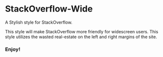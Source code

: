 # StackOverflow-Wide
A Stylish style for StackOverflow.  

This style will make StackOverflow more friendly for widescreen users.  This style utilizes the wasted real-estate on the left and right margins of the site.  

### Enjoy!